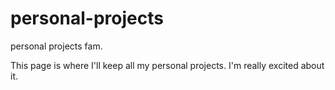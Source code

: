 # personal-projects
personal projects fam. 

This page is where I'll keep all my personal projects. I'm really excited about it. 
